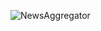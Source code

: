 ![NewsAggregator](https://github.com/rfati/News-Aggregator/assets/24281991/e52a5bca-7fe8-4730-8c11-5b5d08d478d2)
